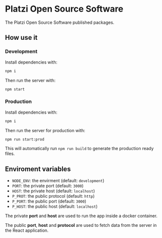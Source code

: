 # Platzi Open Source Software
The Platzi Open Source Software published packages.

## How use it
### Development
Install dependencies with:

```bash
npm i
```

Then run the server with:

```bash
npm start
```

### Production
Install dependencies with:

```bash
npm i
```

Then run the server for production with:

```bash
npm run start:prod
```

This will automatically run `npm run build` to generate the production ready files.

## Enviroment variables
- `NODE_ENV`: the envirment (default: `development`)
- `PORT`: the private port (default: `3000`)
- `HOST`: the private host (default: `localhost`)
- `P_PROT`: the public protocol (default: `http`)
- `P_PORT`: the public port (default: `3000`)
- `P_HOST`: the public host (default: `localhost`)

The private **port** and **host** are used to run the app inside a docker container.

The public **port**, **host** and **protocol** are used to fetch data from the server in the React application.
